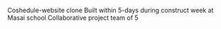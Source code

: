 Coshedule-website clone
Built within 5-days during construct week at Masai school
Collaborative project team of 5
